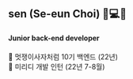 
## sen (Se-eun Choi) 👩💻🔥
####  Junior back-end developer 
🤍 멋쟁이사자처럼 10기 백엔드 (22년)<br>
🤍 미리디 개발 인턴 (22년 7-8월)
  
 <!-- [![Anurag's GitHub stats](https://github-readme-stats.vercel.app/api?username=dahyen0o&theme=onedark)](https://github.com/anuraghazra/github-readme-stats) -->

<!--  [![Top Langs](https://github-readme-stats.vercel.app/api/top-langs/?username=dahyen0o&theme=onedark&layout=compact)](https://github.com/anuraghazra/github-readme-stats) -->



